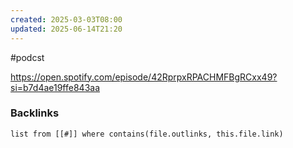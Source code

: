 ```yaml
---
created: 2025-03-03T08:00
updated: 2025-06-14T21:20
---
```

 #podcst

https://open.spotify.com/episode/42RprpxRPACHMFBgRCxx49?si=b7d4ae19ffe843aa

### Backlinks
```dataview 
list from [[#]] where contains(file.outlinks, this.file.link)
```

